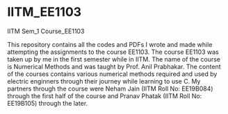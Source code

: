 # IITM_EE1103
IITM Sem_1 Course_EE1103

This repository contains all the codes and PDFs I wrote and made while attempting the assignments to the course EE1103.
The course EE1103 was taken up by me in the first semester while in IITM.
The name of the course is Numerical Methods and was taught by Prof. Anil Prabhakar.
The content of the courses contains various numerical methods required and used by electric enginners through their journey while learning to use C.
My partners through the course were Neham Jain (IITM Roll No: EE19B084) through the first half of the course
and Pranav Phatak (IITM Roll No: EE19B105) through the later.
